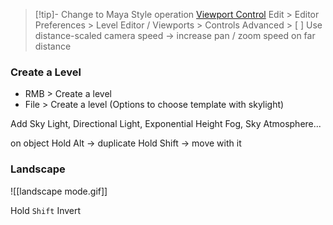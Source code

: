 
> [!tip]- Change to Maya Style operation
> [Viewport Control](https://docs.unrealengine.com/5.1/en-US/viewport-controls-in-unreal-engine/)
> Edit > Editor Preferences > Level Editor / Viewports > Controls
> Advanced > [ ] Use distance-scaled camera speed → increase pan / zoom speed on far distance

### Create a Level
- RMB > Create a level
- File > Create a level (Options to choose template with skylight)

Add Sky Light, Directional Light, Exponential Height Fog, Sky Atmosphere...


on object 
Hold Alt → duplicate
Hold Shift → move with it

### Landscape

![[landscape mode.gif]]

Hold `Shift` Invert
